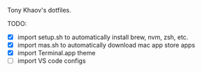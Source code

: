 Tony Khaov's dotfiles.

TODO:

- [x] import setup.sh to automatically install brew, nvm, zsh, etc.
- [x] import mas.sh to automatically download mac app store apps
- [x] import Terminal.app theme
- [ ] import VS code configs
